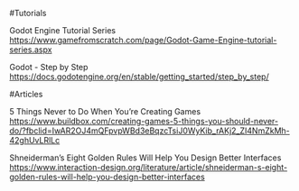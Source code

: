 #Tutorials

Godot Engine Tutorial Series
https://www.gamefromscratch.com/page/Godot-Game-Engine-tutorial-series.aspx

Godot - Step by Step
https://docs.godotengine.org/en/stable/getting_started/step_by_step/

#Articles

5 Things Never to Do When You’re Creating Games
https://www.buildbox.com/creating-games-5-things-you-should-never-do/?fbclid=IwAR2OJ4mQFpvpWBd3eBqzcTsiJ0WyKib_rAKj2_ZI4NmZkMh-42ghUvLRlLc

Shneiderman’s Eight Golden Rules Will Help You Design Better Interfaces
https://www.interaction-design.org/literature/article/shneiderman-s-eight-golden-rules-will-help-you-design-better-interfaces
